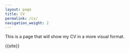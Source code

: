 ```yaml
---
layout: page
title: CV
permalink: /cv/
navigation_weight: 2
---
```


This is a page that will show my CV in a more visual format.

{{site}}